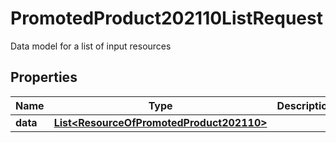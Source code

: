 

# PromotedProduct202110ListRequest

Data model for a list of input resources

## Properties

Name | Type | Description | Notes
------------ | ------------- | ------------- | -------------
**data** | [**List&lt;ResourceOfPromotedProduct202110&gt;**](ResourceOfPromotedProduct202110.md) |  |  [optional]




